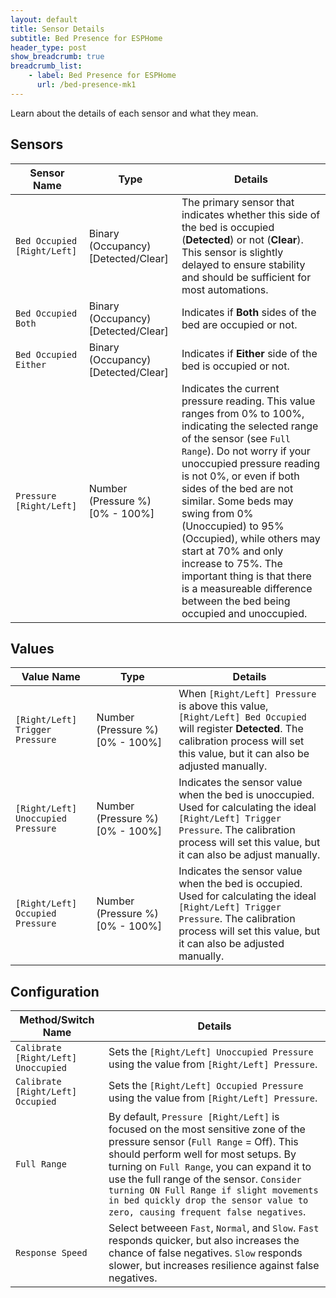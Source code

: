 ```yaml
---
layout: default
title: Sensor Details
subtitle: Bed Presence for ESPHome
header_type: post
show_breadcrumb: true
breadcrumb_list:
    - label: Bed Presence for ESPHome
      url: /bed-presence-mk1
---
```


Learn about the details of each sensor and what they mean.

## Sensors

| Sensor Name                 | Type                                  | Details                                     |
|-----------------------------|---------------------------------------|---------------------------------------------|
| `Bed Occupied [Right/Left]` | Binary (Occupancy) [Detected/Clear]   | The primary sensor that indicates whether this side of the bed is occupied (**Detected**) or not (**Clear**). This sensor is slightly delayed to ensure stability and should be sufficient for most automations. |
| `Bed Occupied Both`         | Binary (Occupancy) [Detected/Clear]   | Indicates if **Both** sides of the bed are occupied or not. |
| `Bed Occupied Either`       | Binary (Occupancy) [Detected/Clear]   | Indicates if **Either** side of the bed is occupied or not. |
| `Pressure [Right/Left]`     | Number (Pressure&nbsp;%) [0%&nbsp;-&nbsp;100%] | Indicates the current pressure reading. This value ranges from 0% to 100%, indicating the selected range of the sensor (see `Full Range`). Do not worry if your unoccupied pressure reading is not 0%, or even if both sides of the bed are not similar. Some beds may swing from 0% (Unoccupied) to 95% (Occupied), while others may start at 70% and only increase to 75%. The important thing is that there is a measureable difference between the bed being occupied and unoccupied. |

## Values

| Value Name                         | Type                                  |  Details                                    |
|------------------------------------|---------------------------------------|---------------------------------------------|
| `[Right/Left] Trigger Pressure`    | Number (Pressure&nbsp;%) [0%&nbsp;-&nbsp;100%] | When `[Right/Left] Pressure` is above this value, `[Right/Left] Bed Occupied` will register **Detected**. The calibration process will set this value, but it can also be adjusted manually. |
| `[Right/Left] Unoccupied Pressure` | Number (Pressure&nbsp;%) [0%&nbsp;-&nbsp;100%] | Indicates the sensor value when the bed is unoccupied. Used for calculating the ideal `[Right/Left] Trigger Pressure`. The calibration process will set this value, but it can also be adjust manually. |
| `[Right/Left] Occupied Pressure`   | Number (Pressure&nbsp;%) [0%&nbsp;-&nbsp;100%] | Indicates the sensor value when the bed is occupied. Used for calculating the ideal `[Right/Left] Trigger Pressure`. The calibration process will set this value, but it can also be adjusted manually. |

## Configuration

| Method/Switch Name                  | Details                                                                                   |
|-------------------------------------|-------------------------------------------------------------------------------------------|
| `Calibrate [Right/Left] Unoccupied` | Sets the `[Right/Left] Unoccupied Pressure` using the value from `[Right/Left] Pressure`. |
| `Calibrate [Right/Left] Occupied`   | Sets the `[Right/Left] Occupied Pressure` using the value from `[Right/Left] Pressure`.   |
| `Full Range`                        | By default, `Pressure [Right/Left]` is focused on the most sensitive zone of the pressure sensor (`Full Range` = Off). This should perform well for most setups. By turning on `Full Range`, you can expand it to use the full range of the sensor. `Consider turning ON Full Range if slight movements in bed quickly drop the sensor value to zero, causing frequent false negatives`. |
| `Response Speed`                    | Select betweeen `Fast`, `Normal`, and `Slow`. `Fast` responds quicker, but also increases the chance of false negatives. `Slow` responds slower, but increases resilience against false negatives.
